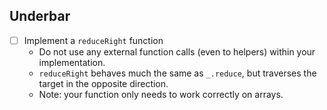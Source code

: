 ## Underbar
* [ ] Implement a `reduceRight` function
  * Do not use any external function calls (even to helpers) within your implementation.
  * `reduceRight` behaves much the same as `_.reduce`, but traverses the target in the opposite direction.
  * Note: your function only needs to work correctly on arrays.
